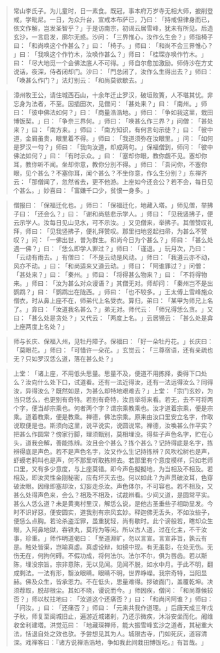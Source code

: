 > 常山李氏子。为儿童时，日一素食。既冠，事本府万岁寺无相大师，披削登戒，学毗尼。一日，为众升台，宣戒本布萨已，乃曰：​「持戒但律身而已，依文作解，岂发圣智乎？​」于是访南宗，初谒云居雪峰，犹未有所见。后造玄沙，一言启发，廓尔无惑。沙问：​「三界惟心，汝作么生会？​」师指椅子曰：​「和尚唤这个作甚么？​」曰：​「椅子。​」师曰：​「和尚不会三界惟心？​」曰：​「我唤这个作竹木，汝唤作甚么？​」师曰：​「桂琛亦唤作竹木。​」曰：​「尽大地觅一个会佛法底人不可得。​」师自尔愈加激励。师侍沙在方丈说话，夜深，侍者闭却门。沙曰：​「門总闭了，汝作么生得出去？​」师曰：​「唤甚么作门？​」法灯别云：​「和尚莫欲歇去。​」

> 漳州牧王公，请住城西石山，十余年迁止罗汉，破垣败簣，人不堪其忧。非忘身为法者，不至。因插田次，见僧问：​「甚处来？​」曰：​「南州。​」师曰：​「彼中佛法如何？​」曰：​「商量浩浩地。​」师曰：​「争如我这里，栽田博饭契。​」曰：​「争奈三界何。​」师曰：​「唤甚么作三界？​」问僧：​「甚处来？​」曰：​「南方来。​」师曰：​「南方知识，有何言句示徒？​」曰：​「彼中道，金屑虽贵，眼里着不得。​」师曰：​「我道须弥在汝眼里。​」问：​「如何是罗汉一句？​」师曰：​「我向汝道，却成两句。​」保福僧到，师问：​「彼中佛法如何？​」曰：​「有时示众。​」曰：​「塞却你眼，教你觑不见。塞却你耳，教你听不闻。坐却你意，教你分別不得。​」师曰：​「吾问你，不塞你眼，见个甚么？不塞你耳，闻个甚么？不坐你意，作么生分别？​」东禅齐云：​「那僧闻了，忽然省去，更不他游。上座如今还会公？若不会，每日见个甚么。​」妙喜曰：​「富嫌千口少，贫恨一身多。​」

> 僧报曰：​「保福迁化也。​」师曰：​「保福迁化，地藏入塔。​」师见僧，举拂子曰：​「还会么？​」曰：​「谢和尚慈悲示学人。​」师曰：​「见我竖拂子，便云示学人。汝每日见山见水，可不示汝。​」又见僧来，举拂子。其僧赞叹礼拜，师曰：​「见我竖拂子，便礼拜赞叹。那里扫地竖起扫帚，为甚么不赞叹？​」问：​「一佛出世，普为群生。和尚今日为个甚么？​」师曰：​「甚么处遇一佛？​」曰：​「恁么即学人罪过？​」师曰：​「谨退。​」玩月次，乃曰：​「云动有雨去。​」有僧曰：​「不是云动是风动。​」师曰：​「我道云亦不动，风亦不动。​」曰：​「和尚适来又道云动。​」师曰：​「阿谁罪过？​」问僧：​「甚处来？​」曰：​「秦州。​」师曰：​「将得甚么物来？​」曰：​「不将得物来。​」师曰：​「汝为甚么对众谩语？​」其僧无对。师却问：​「秦州岂不是出鹦鹉？​」曰：​「鹦鹉出在陇西。​」师曰：​「也不较多。​」王太傅上雪峰施众僧衣，时从鼻上座不在，师弟代上名受衣。算归，弟曰：​「某甲为师兄上名了。​」弇曰：​「汝道我名甚么？​」弟无对。师代云：​「师兄得恁么贪。​」又曰：​「甚么处是贪处？​」又代云：​「两度上名。​」云居锡云：​「甚么处是弇上座两度上名处？​」

> 师与长庆、保福入州，见牡丹障子。保福曰：​「好一朵牡丹花。​」长庆曰：​「莫眼花。​」师曰：​「可惜许一朵花。​」玄觉云：​「三尊宿语，还有亲疏也无？只如罗汉恁么道，落在甚么处？​」

> 上堂：​「诸上座，不用低头思量。思量不及，便道不用拣择，委得下口处么？汝向什么处下口，试道看。还有一法近得汝，还有一法远得汝么？同得汝，异得汝么？既然如是，为甚么却特地艰难去？​」上堂：​「宗门玄妙，为当只恁么，也更别有奇特。若别有奇特，汝且举将来看。若无，去不可将两个字，便当却宗乘也。何者两个字？谓宗乘教乘也。汝才道着宗乘，便是宗乘。道着教乘，便是教乘。禅德，佛法宗乘。原来由汝口里安立名字，作取说取便是也。斯须向这里，说平说实，说圆说常。禅德，汝喚甚么作平实？把甚么作圆常？傍家行脚，理须甄别，莫相埋没。得些子声色名字，贮在心头，道我会解，善能拣辨。汝且会个甚么？拣个甚么？记持得底是名字，拣辨得底是声色。若不是声色名字，汝又作么生记持拣辨？风吹松树也是声，虾蟆老鸦叫也是声，何不那里听取拣辨去。若那里有个意度模样，只如老师口里，又有多少意度，与上座莫错。即今声色擬擬地，为当相及不相及。若相及，即汝灵性金刚秘密，应有坏灭去也。何以如此？为声贯破汝耳，色穿破汝眼。因缘即塞却汝，幻妄走杀汝。声色体尔，不可容也。若不相及，又甚么处得声色来，会么？相及不相及，试裁辨看。少间又道，是圆常平实。甚么人恁么道？未是黄夷村里汉，解恁么说，是他古圣垂些子相助显发。今时不识好惡，便安圆实，道我别有宗风玄妙。释迦佛无舌头，不如汝些子，便恁么点胸。若论杀盗淫罪，虽重犹轻，尚有歇时。此个谤般若，瞎却众生眼，入阿鼻地獄，吞铁丸，莫将为等闲。所以古人道，过在化主，不干汝事，珍重。​」师作明道偈曰：​「至道淵旷，勿以言宣。言宣非旨，孰云有是。触处皆渠，岂喻真虚。真虚设辩，如镜中现。有无虽彰，在处无伤。无伤无在，何拘何碍。不假功成，将何法尔。法尔不尔，俱为唇齿。若以斯陈，埋没宗旨。宗非意陈，无以见闻。见闻不脱，如水中月。于此不明，翻成剩法。一法有形，翳汝眼睛。眼睛不明，世界峥嶸。我宗奇特，当阳显赫。佛及众生，皆承恩力。不在低头，思量难得。拶破面门，盖覆乾坤。决须荐取，脱却根尘。其如不晓，谩说而今。​」师因疾，僧问：​「和尚尊候较否？​」师以杖拄地曰：​「汝道这个还痛否？​」曰：​「和尚问阿谁？​」师曰：​「问汝。​」曰：​「还痛否？​」师曰：​「元来共我作道理。​」后唐天成三年戊子秋，师复至闽城旧止，遍游近城诸刹，乃还示微疾，沐浴安坐而化。阇维收舍利建塔。洪觉范曰：​「地藏琛禅师，能大振雪峰玄沙之道者，其秘重大法，恬退自处之效也欤。予尝想见其为人。城限古寺，门如死灰，道容清深。戏禅客曰：『诸方说禅浩浩地，争如我此间栽田博饭吃。』有旨哉。​」



